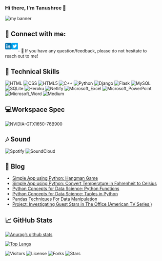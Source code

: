 ### Hi there, I'm Tanushree 👋

<p align=”center”>
<img width=”200" height=”200" src="https://user-images.githubusercontent.com/59421381/144049548-2c28d869-9344-41d9-aad7-ab45ba3bb69a.png" alt="my banner">
</p>

## 🤝 Connect with me:
<a href="https://www.linkedin.com/in/tanushree-nepal/"><img align="left" src="https://raw.githubusercontent.com/Tanushree28/Tanushree28/master/images/linkedin.png" alt="Tanushree Nepal | LinkedIn" width="21px"/></a>

<a href="https://twitter.com/NepalTanushree"><img align="left" src="https://raw.githubusercontent.com/Tanushree28/Tanushree28/master/images/twitter.png" alt="Tanushree Nepal | Twitter" width="21px"/></a>


</br>
- 💬 If you have any question/feedback, please do not hesitate to reach out to me!

## 💼 Technical Skills

![HTML](https://img.shields.io/badge/HTML-239120?style=for-the-badge&logo=html5&logoColor=white)
![CSS](https://img.shields.io/badge/CSS-239120?&style=for-the-badge&logo=css3&logoColor=white)
![HTML5](https://img.shields.io/badge/HTML5-E34F26?style=for-the-badge&logo=html5&logoColor=white)
![C++](https://img.shields.io/badge/C%2B%2B-00599C?style=for-the-badge&logo=c%2B%2B&logoColor=white)
![Python](https://img.shields.io/badge/Python-3776AB?style=for-the-badge&logo=python&logoColor=white)
![Django](https://img.shields.io/badge/Django-092E20?style=for-the-badge&logo=django&logoColor=white)
![Flask](https://img.shields.io/badge/Flask-000000?style=for-the-badge&logo=flask&logoColor=white)
![MySQL](https://img.shields.io/badge/MySQL-00000F?style=for-the-badge&logo=mysql&logoColor=white)
![SQLite](https://img.shields.io/badge/SQLite-07405E?style=for-the-badge&logo=sqlite&logoColor=white)
![Heroku](https://img.shields.io/badge/Heroku-430098?style=for-the-badge&logo=heroku&logoColor=white)
![Netlify](https://img.shields.io/badge/Netlify-00C7B7?style=for-the-badge&logo=netlify&logoColor=white)
![Microsoft_Excel](https://img.shields.io/badge/Microsoft_Excel-217346?style=for-the-badge&logo=microsoft-excel&logoColor=white)
![Microsoft_PowerPoint](https://img.shields.io/badge/Microsoft_PowerPoint-B7472A?style=for-the-badge&logo=microsoft-powerpoint&logoColor=white)
![Microsoft_Word](https://img.shields.io/badge/Microsoft_Word-2B579A?style=for-the-badge&logo=microsoft-word&logoColor=white)
![Medium](https://img.shields.io/badge/Medium-12100E?style=for-the-badge&logo=medium&logoColor=white)

## 💻Workspace Spec

![NVIDIA-GTX1650-76B900](https://img.shields.io/badge/NVIDIA-GTX1650-76B900?style=for-the-badge&logo=nvidia&logoColor=white)

## 🎶 Sound

![Spotify](https://img.shields.io/badge/Spotify-1ED760?style=for-the-badge&logo=spotify&logoColor=white)                                                                         ![SoundCloud](https://img.shields.io/badge/SoundCloud-FF3300?style=for-the-badge&logo=soundcloud&logoColor=white)  

## 📝 Blog

- [Simple App using Python: Hangman Game](https://www.datainsightonline.com/post/simple-app-using-python-hangman-game)
- [Simple App using Python: Convert Temperature in Fahrenheit to Celsius](https://www.datainsightonline.com/post/simple-app-using-python-convert-temperature-in-fahrenheit-to-celsius-1)
- [Python Concepts for Data Science: Python Functions](https://www.datainsightonline.com/post/python-concepts-for-data-science-functions)
- [Python Concepts for Data Science: Tuples in Python](https://www.datainsightonline.com/post/python-concepts-for-data-science-tuples)
- [Pandas Techniques For Data Manipulation](https://www.datainsightonline.com/post/pandas-techniques-for-data-manipulation-1)
- [Project: Investigating Guest Stars in The Office (American TV Series )](https://www.datainsightonline.com/post/project-investigating-guest-stars-in-the-office-american-tv-series)


## 📈 GitHub Stats 

[![Anurag’s github stats](https://github-readme-stats.vercel.app/api?username=Tanushree28)](https://github.com/Tanushree28)

[![Top Langs](https://github-readme-stats.vercel.app/api/top-langs/?username=Tanushree28&layout=compact)](https://github.com/Tanushree28)

![Visitors](https://badgen.net/github/watchers/Tanushree28/Tanushree28)
![License](https://badgen.net/github/license/Tanushree28/Tanushree28)
![Forks](https://badgen.net/github/forks/Tanushree28/Tanushree28)
![Stars](https://badgen.net/github/stars/Tanushree28/Tanushree28)
                                                                                                                                         
                                                                                                                                         
<!--
**Tanushree28/Tanushree28** is a ✨ _special_ ✨ repository because its `README.md` (this file) appears on your GitHub profile.

Here are some ideas to get you started:

- 🔭 I’m currently working on ...
- 🌱 I’m currently learning ...
- 👯 I’m looking to collaborate on ...
- 🤔 I’m looking for help with ...
- 💬 Ask me about ...
- 📫 How to reach me: ...
- 😄 Pronouns: ...
- ⚡ Fun fact: ...
-->
